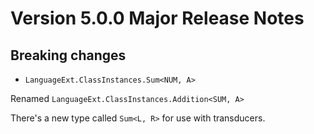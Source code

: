 # Version 5.0.0 Major Release Notes


## Breaking changes

* `LanguageExt.ClassInstances.Sum<NUM, A>`

Renamed `LanguageExt.ClassInstances.Addition<SUM, A>`

There's a new type called `Sum<L, R>` for use with transducers.  